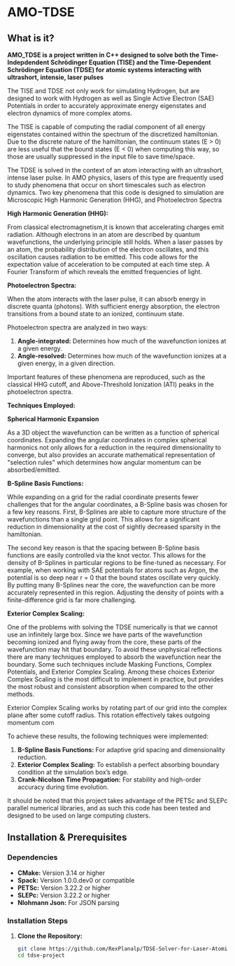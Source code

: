 # AMO-TDSE

## What is it?

**AMO_TDSE is a project written in C++ designed to solve both the Time-Indepdendent Schrödinger Equation (TISE) and the Time-Dependent Schrödinger Equation  (TDSE) for atomic systems interacting with ultrashort, intensie, laser pulses**



The TISE and TDSE not only work for simulating Hydrogen, but are designed to work with Hydrogen as well as Single Active Electron (SAE) Potentials in order to accurately approximate energy eigenstates and electron dynamics of more complex atoms. 

The TISE is capable of computing the radial component of all energy eigenstates contained within the spectrum of the discretized hamiltonian. Due to the discrete nature of the hamiltonian, the continuum states (E > 0) are less useful that the bound states (E < 0) when computing this way, so those are usually suppressed in the input file to save time/space. 

The TDSE is solved in the context of an atom interacting with an ultrashort, intense laser pulse. In AMO physics, lasers of this type are frequently used to study phenomena that occur on short timescales such as electron dynamics. Two key phenomena that this code is designed to simulation are Microscopic High Harmonic Generation (HHG), and Photoelectron Spectra

**High Harmonic Generation (HHG):**

From classical electromagnetism,it is known that accelerating charges emit radiation. Although electrons in an atom are described by quantum wavefunctions, the underlying principle still holds. When a laser passes by an atom, the probability distribution of the electron oscillates, and this oscillation causes radiation to be emitted. This code allows for the expectation value of acceleration to be computed at each time step. A Fourier Transform of which reveals the emitted frequencies of light. 

**Photoelectron Spectra:**

When the atom interacts with the laser pulse, it can absorb energy in discrete quanta (photons). With sufficient energy absorption, the electron transitions from a bound state to an ionized, continuum state.

Photoelectron spectra are analyzed in two ways:
1. **Angle-integrated:** Determines how much of the wavefunction ionizes at a given energy.
2. **Angle-resolved:** Determines how much of the wavefunction ionizes at a given energy, in a given direction.


Important features of these phenomena are reproduced, such as the classical HHG cutoff, and Above-Threshold Ionization (ATI) peaks in the photoelectron spectra.

**Techniques Employed:**

**Spherical Harmonic Expansion**

As a 3D object the wavefunction can be written as a function of spherical coordinates. Expanding the angular coordinates in complex spherical harmonics not only allows
for a reduction in the required dimensionality to converge, but also provides an accurate mathematical representation of "selection rules" which determines how angular
momentum can be absorbed/emitted. 


**B-Spline Basis Functions:**

While expanding on a grid for the radial coordinate presents fewer challenges that for the angular coordinates, a B-Spline basis was chosen for a few key reasons. First, B-Splines are able to capture more structure of the wavefunctions than a single grid point. This allows for a significant reduction in dimensionality at the cost of sightly decreased sparsity in the hamiltonian. 

The second key reason is that the spacing between B-Spline basis functions are easily controlled via the knot vector. This allows for the density of B-Splines in particular regions to be fine-tuned as necessary. For example, when working with SAE potentials for atoms such as Argon, the potential is so deep near r = 0 that the bound states oscillate very quickly. By putting many B-Splines near the core, the wavefunction can be more accurately represented in this region. Adjusting the density of points with a finite-difference grid is far more challenging. 

**Exterior Complex Scaling:**

One of the problems with solving the TDSE numerically is that we cannot use an infinitely large box. Since we have parts of the wavefunction becoming ionized
and flying away from the core, these parts of the wavefunction may hit that boundary. To avoid these unphysical reflections there are many techniques 
employed to absorb the wavefunction near the boundary. Some such techniques include Masking Functions, Complex Potentials, and Exterior Complex Scaling. 
Among these choices Exterior Complex Scaling is the most difficult to implement in practice, but provides the most robust and consistent absorption when
compared to the other methods. 

Exterior Complex Scaling works by rotating part of our grid into the complex plane after some cutoff radius. This rotation effectively takes outgoing momentum com




To achieve these results, the following techniques were implemented:
1. **B-Spline Basis Functions:** For adaptive grid spacing and dimensionality reduction.
2. **Exterior Complex Scaling:** To establish a perfect absorbing boundary condition at the simulation box’s edge.
3. **Crank-Nicolson Time Propagation:** For stability and high-order accuracy during time evolution.

It should be noted that this project takes advantage of the PETSc and SLEPc parallel numerical libraries, 
and as such this code has been tested and designed to be used on large computing clusters. 

## Installation & Prerequisites

### Dependencies
- **CMake:** Version 3.14 or higher
- **Spack:** Version 1.0.0.dev0 or compatible
- **PETSc:** Version 3.22.2 or higher
- **SLEPc:** Version 3.22.2 or higher
- **Nlohmann Json:** For JSON parsing

### Installation Steps

1. **Clone the Repository:**
   ```bash
   git clone https://github.com/RexPlanalp/TDSE-Solver-for-Laser-Atomic-Interactionsgit
   cd tdse-project
